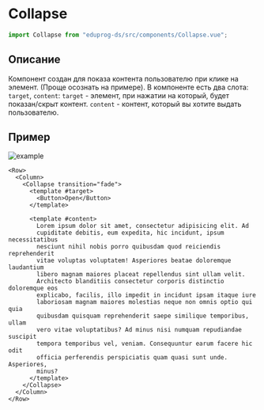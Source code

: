 # Collapse

```js
import Collapse from "eduprog-ds/src/components/Collapse.vue";
```

## Описание

Компонент создан для показа контента пользователю при клике на элемент. (Проще осознать на примере).
В компоненте есть два слота: `target`, `content`:
`target` - элемент, при нажатии на который, будет показан/скрыт контент.
`content` - контент, который вы хотите выдать пользователю.

## Пример

![example](https://i.imgur.com/Crw5Icd.gif)

```vue
<Row>
  <Column>
    <Collapse transition="fade">
      <template #target>
        <Button>Open</Button>
      </template>

      <template #content>
        Lorem ipsum dolor sit amet, consectetur adipisicing elit. Ad
        cupiditate debitis, eum expedita, hic incidunt, ipsum necessitatibus
        nesciunt nihil nobis porro quibusdam quod reiciendis reprehenderit
        vitae voluptas voluptatem! Asperiores beatae doloremque laudantium
        libero magnam maiores placeat repellendus sint ullam velit.
        Architecto blanditiis consectetur corporis distinctio doloremque eos
        explicabo, facilis, illo impedit in incidunt ipsam itaque iure
        laboriosam magnam maiores molestias neque non omnis optio qui quia
        quibusdam quisquam reprehenderit saepe similique temporibus, ullam
        vero vitae voluptatibus? Ad minus nisi numquam repudiandae suscipit
        tempora temporibus vel, veniam. Consequuntur earum facere hic odit
        officia perferendis perspiciatis quam quasi sunt unde. Asperiores,
        minus?
      </template>
    </Collapse>
  </Column>
</Row>
```
